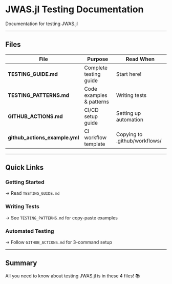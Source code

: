 # JWAS.jl Testing Documentation

Documentation for testing JWAS.jl

---

## Files

| File | Purpose | Read When |
|------|---------|-----------|
| **TESTING_GUIDE.md** | Complete testing guide | Start here! |
| **TESTING_PATTERNS.md** | Code examples & patterns | Writing tests |
| **GITHUB_ACTIONS.md** | CI/CD setup guide | Setting up automation |
| **github_actions_example.yml** | CI workflow template | Copying to .github/workflows/ |

---

## Quick Links

### Getting Started
→ Read `TESTING_GUIDE.md`

### Writing Tests
→ See `TESTING_PATTERNS.md` for copy-paste examples

### Automated Testing
→ Follow `GITHUB_ACTIONS.md` for 3-command setup

---

## Summary

All you need to know about testing JWAS.jl is in these 4 files! 📚


